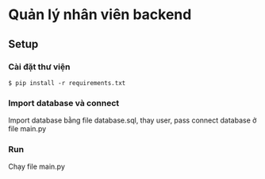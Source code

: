 # Quản lý nhân viên backend

## Setup

### Cài đặt thư viện

```
$ pip install -r requirements.txt
```


### Import database và connect
Import database bằng file database.sql, thay user, pass connect database ở file main.py

### Run
Chạy file main.py

